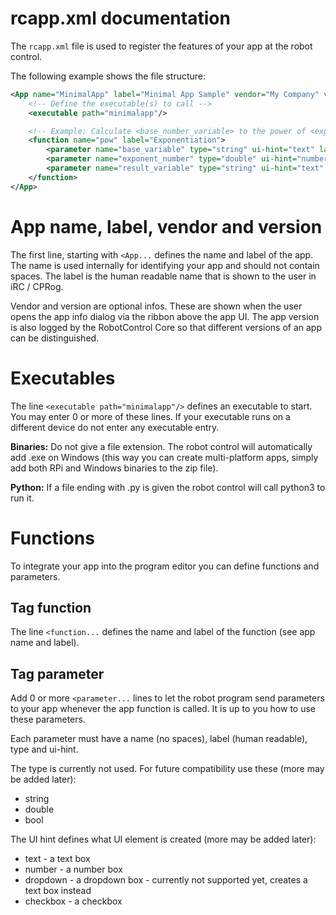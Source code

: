 # rcapp.xml documentation

The ```rcapp.xml``` file is used to register the features of your app at the robot control.

The following example shows the file structure:
```xml
<App name="MinimalApp" label="Minimal App Sample" vendor="My Company" version="1.0.0">
    <!-- Define the executable(s) to call -->
	<executable path="minimalapp"/>

    <!-- Example: Calculate <base_number_variable> to the power of <exponent_number> and assign the result to <result_variable> -->
	<function name="pow" label="Exponentiation">
		<parameter name="base_variable" type="string" ui-hint="text" label="Base (number variable)"></parameter>
		<parameter name="exponent_number" type="double" ui-hint="number" label="Exponent"></parameter>
		<parameter name="result_variable" type="string" ui-hint="text" label="Result (number variable)"></parameter>
	</function>
</App>
```

# App name, label, vendor and version
The first line, starting with ```<App...``` defines the name and label of the app. The name is used internally for identifying your app and should not contain spaces. The label is the human readable name that is shown to the user in iRC / CPRog.

Vendor and version are optional infos. These are shown when the user opens the app info dialog via the ribbon above the app UI. The app version is also logged by the RobotControl Core so that different versions of an app can be distinguished.

# Executables
The line ```<executable path="minimalapp"/>``` defines an executable to start. You may enter 0 or more of these lines. If your executable runs on a different device do not enter any executable entry.

**Binaries:** Do not give a file extension. The robot control will automatically add .exe on Windows (this way you can create multi-platform apps, simply add both RPi and Windows binaries to the zip file).

**Python:** If a file ending with .py is given the robot control will call python3 to run it.

# Functions
To integrate your app into the program editor you can define functions and parameters.

## Tag function
The line ```<function...``` defines the name and label of the function (see app name and label).

## Tag parameter
Add 0 or more ```<parameter...``` lines to let the robot program send parameters to your app whenever the app function is called. It is up to you how to use these parameters.

Each parameter must have a name (no spaces), label (human readable), type and ui-hint.

The type is currently not used. For future compatibility use these (more may be added later):
* string
* double
* bool

The UI hint defines what UI element is created (more may be added later):
* text - a text box
* number - a number box
* dropdown - a dropdown box - currently not supported yet, creates a text box instead
* checkbox - a checkbox
